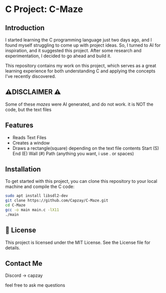 # C Project: C-Maze

## Introduction

I started learning the C programming language just two days ago, and I found myself struggling to come up with project ideas. So, I turned to AI for inspiration, and it suggested this project. After some research and experimentation, I decided to go ahead and build it.

This repository contains my work on this project, which serves as a great learning experience for both understanding C and applying the concepts I've recently discovered.

## ⚠️DISCLAIMER ⚠️
Some of these *mazes* were AI generated, and do not work. it is NOT the code, but the text files

## Features

- Reads Text Files
- Creates a window
- Draws a rectangle(square) depending on the text file contents Start (S) End (E) Wall (#) Path (anything you want, i use . or spaces)

## Installation

To get started with this project, you can clone this repository to your local machine and compile the C code:

```bash
sudo apt install libsdl2-dev
git clone https://github.com/Capzay/C-Maze.git
cd C-Maze
gcc -o main main.c -lX11
./main
```

## 📄 License

This project is licensed under the MIT License. See the License file for details.

## Contact Me
Discord -> capzay

feel free to ask me questions
